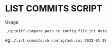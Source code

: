 # LIST COMMITS SCRIPT

Usage:

`./gitdiff-compare path_to_config_file.ini date`

eg `./list-commits.sh config/anh.ini 2023-01-15`
